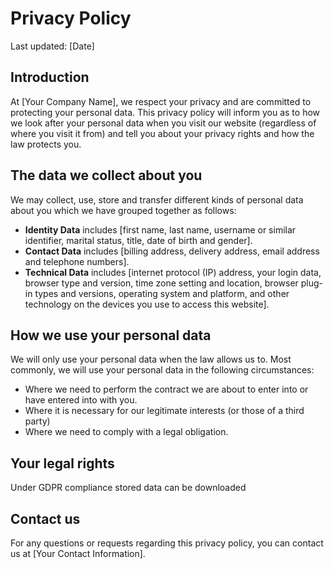 # Privacy Policy

Last updated: [Date]

## Introduction

At [Your Company Name], we respect your privacy and are committed to protecting your personal data. This privacy policy will inform you as to how we look after your personal data when you visit our website (regardless of where you visit it from) and tell you about your privacy rights and how the law protects you.

## The data we collect about you

We may collect, use, store and transfer different kinds of personal data about you which we have grouped together as follows:

- **Identity Data** includes [first name, last name, username or similar identifier, marital status, title, date of birth and gender].
- **Contact Data** includes [billing address, delivery address, email address and telephone numbers].
- **Technical Data** includes [internet protocol (IP) address, your login data, browser type and version, time zone setting and location, browser plug-in types and versions, operating system and platform, and other technology on the devices you use to access this website].

## How we use your personal data

We will only use your personal data when the law allows us to. Most commonly, we will use your personal data in the following circumstances:

- Where we need to perform the contract we are about to enter into or have entered into with you.
- Where it is necessary for our legitimate interests (or those of a third party)
- Where we need to comply with a legal obligation.

## Your legal rights

Under GDPR compliance stored data can be downloaded 

## Contact us

For any questions or requests regarding this privacy policy, you can contact us at [Your Contact Information].